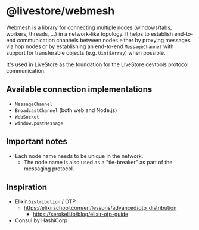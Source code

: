 # @livestore/webmesh

Webmesh is a library for connecting multiple nodes (windows/tabs, workers, threads, ...) in a network-like topology. It helps to establish end-to-end communication channels between nodes either by proxying messages via hop nodes or by establishing an end-to-end `MessageChannel` with support for transferable objects (e.g. `Uint8Array`) when possible.

It's used in LiveStore as the foundation for the LiveStore devtools protocol communication.

## Available connection implementations

- `MessageChannel`
- `BroadcastChannel` (both web and Node.js)
- `WebSocket`
- `window.postMessage`

## Important notes

- Each node name needs to be unique in the network.
  - The node name is also used as a "tie-breaker" as part of the messaging protocol.

## Inspiration

- Elixir `Distribution` / OTP
  - https://elixirschool.com/en/lessons/advanced/otp_distribution
	- https://serokell.io/blog/elixir-otp-guide
- Consul by HashiCorp